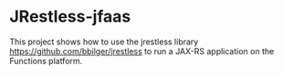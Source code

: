 # JRestless-jfaas

This project shows how to use the jrestless library https://github.com/bbilger/jrestless to run a JAX-RS application on the Functions platform.
